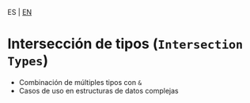 <!-- MULTILANGUAJE MENU START -->
ES | [EN](https://lckpig.gitbook.io/practical-dev-handbook/typescript/advanced-types/intersection-types)
<!-- MULTILANGUAJE MENU END -->

# Intersección de tipos (`Intersection Types`)

- Combinación de múltiples tipos con `&`
- Casos de uso en estructuras de datos complejas 